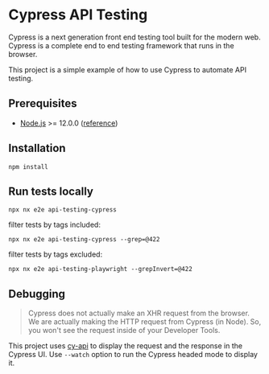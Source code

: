 # Cypress API Testing

Cypress is a next generation front end testing tool built for the modern web. Cypress is a complete end to end testing framework that runs in the browser.

This project is a simple example of how to use Cypress to automate API testing.

## Prerequisites

- [Node.js](https://nodejs.org/en/download/) >= 12.0.0 ([reference](https://github.com/microsoft/playwright/issues/2059#issuecomment-934346107))

## Installation

```shell
npm install
```

## Run tests locally

```shell
npx nx e2e api-testing-cypress
```

filter tests by tags included:

```shell
npx nx e2e api-testing-cypress --grep=@422
```

filter tests by tags excluded:

```shell
npx nx e2e api-testing-playwright --grepInvert=@422
```

## Debugging

> Cypress does not actually make an XHR request from the browser. We are actually making the HTTP request from Cypress (in Node). So, you won't see the request inside of your Developer Tools.

This project uses [cy-api](https://github.com/bahmutov/cy-api) to display the request and the response in the Cypress UI.
Use `--watch` option to run the Cypress headed mode to display it.
